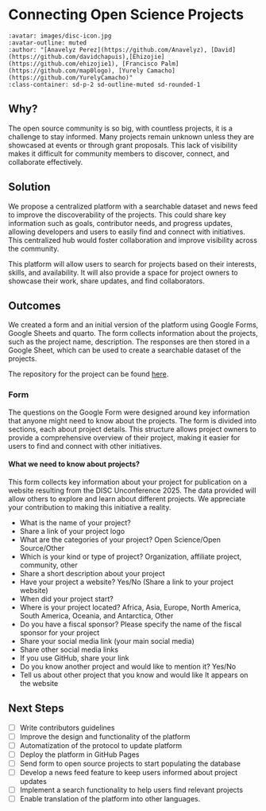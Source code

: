 # Connecting Open Science Projects

```{article-info}
:avatar: images/disc-icon.jpg
:avatar-outline: muted
:author: "[Anavelyz Perez](https://github.com/Anavelyz), [David](https://github.com/davidchapuis),[Ehizojie](https://github.com/ehizojie1), [Francisco Palm](https://github.com/map0logo), [Yurely Camacho](https://github.com/YurelyCamacho)"
:class-container: sd-p-2 sd-outline-muted sd-rounded-1
```

## Why?

The open source community is so big, with countless projects, it is a challenge to stay informed. Many projects remain unknown unless they are showcased at events or through grant proposals. This lack of visibility makes it difficult for community members to discover, connect, and collaborate effectively.

## Solution

We propose a centralized platform with a searchable dataset and news feed to improve the discoverability of the projects. This could share key information such as goals, contributor needs, and progress updates, allowing developers and users to easily find and connect with initiatives. This centralized hub would foster collaboration and improve visibility across the community.

This platform will allow users to search for projects based on their interests, skills, and availability. It will also provide a space for project owners to showcase their work, share updates, and find collaborators.

## Outcomes

We created a form and an initial version of the platform using Google Forms, Google Sheets and quarto. The form collects information about the projects, such as the project name, description. The responses are then stored in a Google Sheet, which can be used to create a searchable dataset of the projects.

The repository for the project can be found [here](https://github.com/OpenScienceLabs/connecting-osp).

### Form

The questions on the Google Form were designed around key information that anyone might need to know about the projects. The form is divided into sections, each about project details. This structure allows project owners to provide a comprehensive overview of their project, making it easier for users to find and connect with other initiatives.

#### What we need to know about projects?

This form collects key information about your project for publication on a website resulting from the DISC Unconference 2025. The data provided will allow others to explore and learn about different projects. We appreciate your contribution to making this initiative a reality.

- What is the name of your project?
- Share a link of your project logo
- What are the categories of your project? Open Science/Open Source/Other
- Which is your kind or type of project? Organization, affiliate project, community, other
- Share a short description about your project
- Have your project a website? Yes/No (Share a link to your project website)
- When did your project start?
- Where is your project located? Africa, Asia, Europe, North America, South America, Oceania, and Antarctica, Other
- Do you have a fiscal sponsor? Please specify the name of the fiscal sponsor for your project
- Share your social media link (your main social media)
- Share other social media links
- If you use GitHub, share your link
- Do you know another project and would like to mention it? Yes/No
- Tell us about other project that you know and would like It appears on the website

## Next Steps

- [ ] Write contributors guidelines
- [ ] Improve the design and functionality of the platform
- [ ] Automatization of the protocol to update platform
- [ ] Deploy the platform in GitHub Pages
- [ ] Send form to open source projects to start populating the database
- [ ] Develop a news feed feature to keep users informed about project updates
- [ ] Implement a search functionality to help users find relevant projects
- [ ] Enable translation of the platform into other languages.
